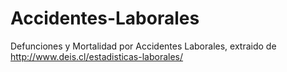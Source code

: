 # Accidentes-Laborales
Defunciones y Mortalidad por Accidentes Laborales, extraido de http://www.deis.cl/estadisticas-laborales/
